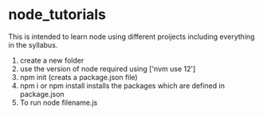 # node_tutorials
This is intended to learn node using different proijects including everything in the syllabus.

1. create a new folder 
2. use the version of node required using ['nvm use 12']
3. npm init (creats a package.json file)
4. npm i or npm install installs the packages which are defined in package.json 
5. To run node filename.js


